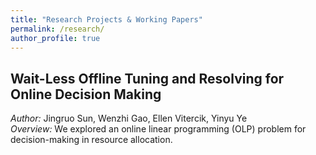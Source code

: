 ```yaml
---
title: "Research Projects & Working Papers"
permalink: /research/
author_profile: true
---
```


## Wait-Less Offline Tuning and Resolving for Online Decision Making

*Author:* Jingruo Sun, Wenzhi Gao, Ellen Vitercik, Yinyu Ye  
*Overview:* We explored an online linear programming (OLP) problem for decision-making in resource allocation. 
